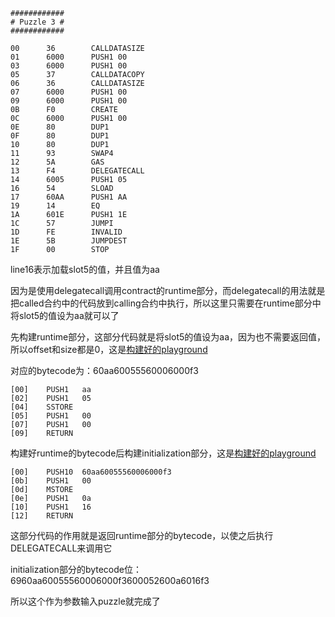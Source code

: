 ```assembly
############
# Puzzle 3 #
############

00      36        CALLDATASIZE
01      6000      PUSH1 00
03      6000      PUSH1 00
05      37        CALLDATACOPY
06      36        CALLDATASIZE
07      6000      PUSH1 00
09      6000      PUSH1 00
0B      F0        CREATE
0C      6000      PUSH1 00
0E      80        DUP1
0F      80        DUP1
10      80        DUP1
11      93        SWAP4
12      5A        GAS
13      F4        DELEGATECALL
14      6005      PUSH1 05
16      54        SLOAD
17      60AA      PUSH1 AA
19      14        EQ
1A      601E      PUSH1 1E
1C      57        JUMPI
1D      FE        INVALID
1E      5B        JUMPDEST
1F      00        STOP
```





line16表示加载slot5的值，并且值为aa

因为是使用delegatecall调用contract的runtime部分，而delegatecall的用法就是把called合约中的代码放到calling合约中执行，所以这里只需要在runtime部分中将slot5的值设为aa就可以了

先构建runtime部分，这部分代码就是将slot5的值设为aa，因为也不需要返回值，所以offset和size都是0，这是[构建好的playground](https://www.evm.codes/playground?fork=grayGlacier&unit=Wei&codeType=Bytecode&code='60aa60055560006000f3'_)

对应的bytecode为：60aa60055560006000f3

```assembly
[00]	PUSH1	aa
[02]	PUSH1	05
[04]	SSTORE	
[05]	PUSH1	00
[07]	PUSH1	00
[09]	RETURN	
```

构建好runtime的bytecode后构建initialization部分，这是[构建好的playground](https://www.evm.codes/playground?fork=grayGlacier&unit=Wei&codeType=Bytecode&code='6960aa~555~0~0f3~052~a6016f3'~600%01~_)

```assembly
[00]	PUSH10	60aa60055560006000f3
[0b]	PUSH1	00
[0d]	MSTORE	
[0e]	PUSH1	0a
[10]	PUSH1	16
[12]	RETURN
```

这部分代码的作用就是返回runtime部分的bytecode，以使之后执行DELEGATECALL来调用它

initialization部分的bytecode位：6960aa60055560006000f3600052600a6016f3

所以这个作为参数输入puzzle就完成了

